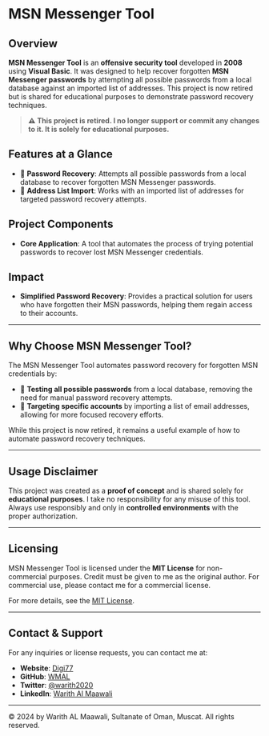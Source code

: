 # MSN Messenger Tool

## Overview

**MSN Messenger Tool** is an **offensive security tool** developed in **2008** using **Visual Basic**. It was designed to help recover forgotten **MSN Messenger passwords** by attempting all possible passwords from a local database against an imported list of addresses. This project is now retired but is shared for educational purposes to demonstrate password recovery techniques.

> **⚠️ This project is retired. I no longer support or commit any changes to it. It is solely for educational purposes.**

## Features at a Glance

- 🔑 **Password Recovery**: Attempts all possible passwords from a local database to recover forgotten MSN Messenger passwords.
- 📧 **Address List Import**: Works with an imported list of addresses for targeted password recovery attempts.

## Project Components

- **Core Application**: A tool that automates the process of trying potential passwords to recover lost MSN Messenger credentials.

## Impact

- **Simplified Password Recovery**: Provides a practical solution for users who have forgotten their MSN passwords, helping them regain access to their accounts.

---

## Why Choose MSN Messenger Tool?

The MSN Messenger Tool automates password recovery for forgotten MSN credentials by:
- 🔄 **Testing all possible passwords** from a local database, removing the need for manual password recovery attempts.
- 📧 **Targeting specific accounts** by importing a list of email addresses, allowing for more focused recovery efforts.

While this project is now retired, it remains a useful example of how to automate password recovery techniques.

---

## Usage Disclaimer

This project was created as a **proof of concept** and is shared solely for **educational purposes**. I take no responsibility for any misuse of this tool. Always use responsibly and only in **controlled environments** with the proper authorization.

---

## Licensing

MSN Messenger Tool is licensed under the **MIT License** for non-commercial purposes. Credit must be given to me as the original author. For commercial use, please contact me for a commercial license.

For more details, see the [MIT License](https://opensource.org/licenses/MIT).

---

## Contact & Support

For any inquiries or license requests, you can contact me at:

- **Website**: [Digi77](https://www.digi77.com)
- **GitHub**: [WMAL](https://github.com/WMAL)
- **Twitter**: [@warith2020](https://twitter.com/warith2020)
- **LinkedIn**: [Warith Al Maawali](https://www.linkedin.com/in/warith1977)

---

© 2024 by Warith AL Maawali, Sultanate of Oman, Muscat. All rights reserved.
